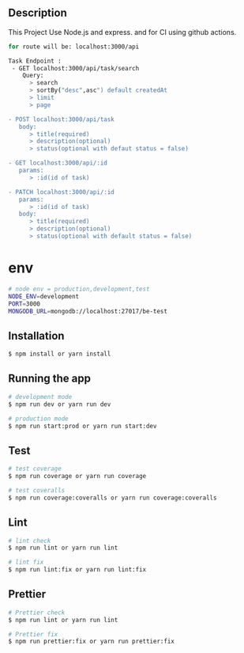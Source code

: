 
## Description

This Project Use Node.js and express. and for CI using github actions.

```bash
for route will be: localhost:3000/api

Task Endpoint : 
 - GET localhost:3000/api/task/search
    Query: 
      > search
      > sortBy("desc",asc") default createdAt
      > limit
      > page

- POST localhost:3000/api/task
   body: 
      > title(required)
      > description(optional)
      > status(optional with defaut status = false)

- GET localhost:3000/api/:id
   params: 
      > :id(id of task)

- PATCH localhost:3000/api/:id
   params: 
      > :id(id of task)
   body: 
      > title(required)
      > description(optional)
      > status(optional with default status = false)
```

# env

```bash
# node env = production,development,test
NODE_ENV=development
PORT=3000
MONGODB_URL=mongodb://localhost:27017/be-test
```

## Installation

```bash
$ npm install or yarn install
```

## Running the app

```bash
# development mode
$ npm run dev or yarn run dev

# production mode
$ npm run start:prod or yarn run start:dev
```

## Test

```bash
# test coverage
$ npm run coverage or yarn run coverage

# test coveralls
$ npm run coverage:coveralls or yarn run coverage:coveralls
```

## Lint
```bash
# lint check
$ npm run lint or yarn run lint

# lint fix
$ npm run lint:fix or yarn run lint:fix
```

## Prettier
```bash
# Prettier check
$ npm run lint or yarn run lint

# Prettier fix
$ npm run prettier:fix or yarn run prettier:fix
```

